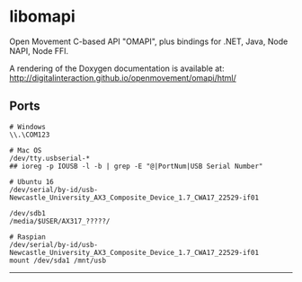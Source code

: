 # libomapi

Open Movement C-based API "OMAPI", plus bindings for .NET, Java, Node NAPI, Node FFI.

A rendering of the Doxygen documentation is available at: http://digitalinteraction.github.io/openmovement/omapi/html/

## Ports

```
# Windows
\\.\COM123
```

```
# Mac OS
/dev/tty.usbserial-*
## ioreg -p IOUSB -l -b | grep -E "@|PortNum|USB Serial Number"
```

```
# Ubuntu 16
/dev/serial/by-id/usb-Newcastle_University_AX3_Composite_Device_1.7_CWA17_22529-if01

/dev/sdb1
/media/$USER/AX317_?????/
```

```
# Raspian
/dev/serial/by-id/usb-Newcastle_University_AX3_Composite_Device_1.7_CWA17_22529-if01
mount /dev/sda1 /mnt/usb
```


---

<!--

gcc -o test -I./include -Dtest_main=main ./examples/test.c -L. -lomapi -ludev -lpthread

-->
